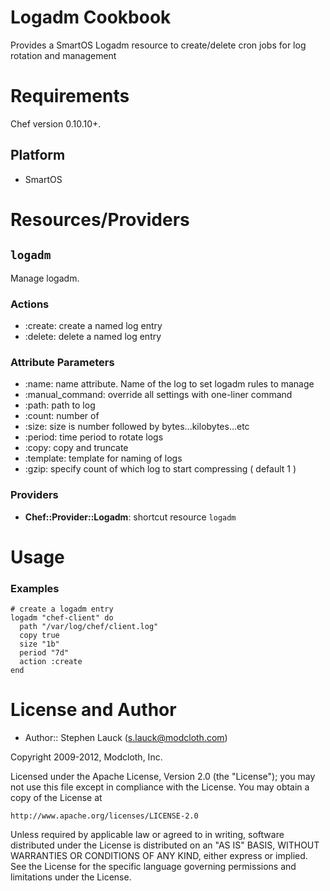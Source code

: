 Logadm Cookbook
=================
Provides a SmartOS Logadm resource to create/delete cron jobs for 
log rotation and management

Requirements
============

Chef version 0.10.10+.

Platform
--------

* SmartOS

Resources/Providers
===================

`logadm`
----------

Manage logadm.

### Actions

- :create: create a named log entry
- :delete: delete a named log entry

### Attribute Parameters

- :name: name attribute. Name of the log to set logadm rules to manage
- :manual_command: override all settings with one-liner command
- :path: path to log
- :count: number of 
- :size: size is number followed by bytes...kilobytes...etc
- :period: time period to rotate logs
- :copy: copy and truncate
- :template: template for naming of logs
- :gzip: specify count of which log to start compressing ( default 1 )

### Providers

- **Chef::Provider::Logadm**: shortcut resource `logadm`


Usage
=====

### Examples

    # create a logadm entry
    logadm "chef-client" do
      path "/var/log/chef/client.log"
      copy true
      size "1b"
      period "7d"
      action :create  
    end


License and Author
==================

- Author:: Stephen Lauck (<s.lauck@modcloth.com>)

Copyright 2009-2012, Modcloth, Inc.

Licensed under the Apache License, Version 2.0 (the "License");
you may not use this file except in compliance with the License.
You may obtain a copy of the License at

    http://www.apache.org/licenses/LICENSE-2.0

Unless required by applicable law or agreed to in writing, software
distributed under the License is distributed on an "AS IS" BASIS,
WITHOUT WARRANTIES OR CONDITIONS OF ANY KIND, either express or implied.
See the License for the specific language governing permissions and
limitations under the License.
